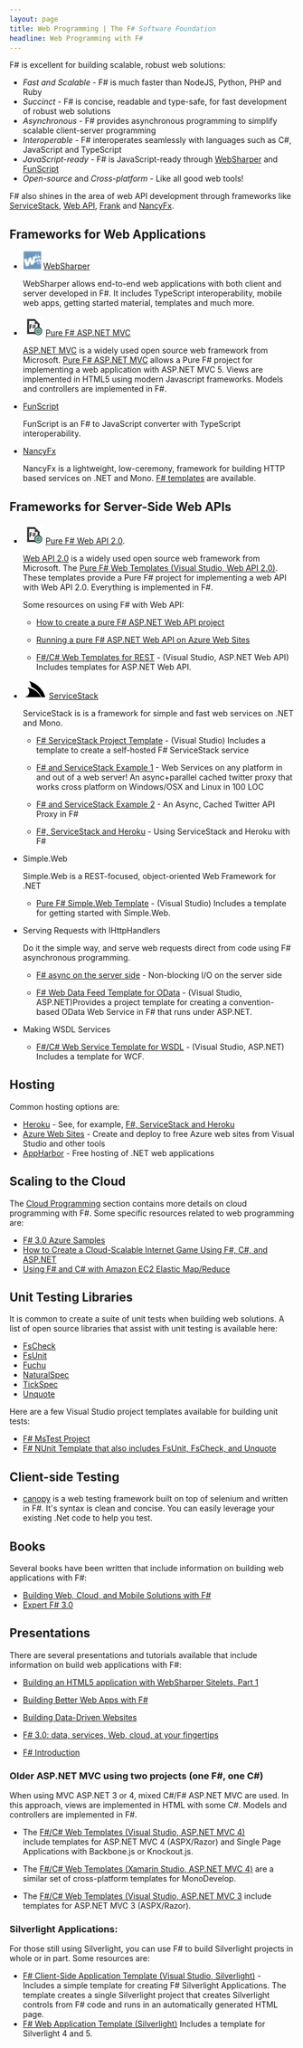 ```yaml
---
layout: page
title: Web Programming | The F# Software Foundation
headline: Web Programming with F#
---
```


F# is excellent for building scalable, robust web solutions:
 * *Fast and Scalable* - F# is much faster than NodeJS, Python, PHP and Ruby 
 * *Succinct* - F# is concise, readable and type-safe, for fast development of robust web solutions
 * *Asynchronous* - F# provides asynchronous programming to simplify scalable client-server programming
 * *Interoperable* - F# interoperates seamlessly with languages such as C#, JavaScript and TypeScript
 * *JavaScript-ready* - F# is JavaScript-ready through [WebSharper](http://websharper.com) and [FunScript](http://funscript.info/)
 * *Open-source* and *Cross-platform*  - Like all good web tools!

F# also shines in the area of web API development through frameworks like  [ServiceStack](http://www.servicestack.net/), [Web API](http://www.asp.net/web-api), [Frank](https://github.com/frank-fs/frank) and
[NancyFx](http://nancyfx.org/).


## Frameworks for Web Applications


* ![logo](/images/thumbs/WebSharper.png)&nbsp;[WebSharper](http://www.websharper.com/home) 

  WebSharper allows end-to-end web applications with both client and server developed in F#. 
  It includes TypeScript interoperability, mobile web apps, getting started material, templates and much more.

* ![logo](/images/thumbs/fsharp.web.png)&nbsp;[Pure F# ASP.NET MVC](http://bloggemdano.blogspot.com/2013/12/a-new-f-aspnet-mvc-5-and-web-api-2.html) 

  [ASP.NET MVC](http://www.asp.net/mvc) is a widely used open source web framework from Microsoft.  [Pure F# ASP.NET MVC](http://bloggemdano.blogspot.com/2013/12/a-new-f-aspnet-mvc-5-and-web-api-2.html) 
  allows a Pure F# project for implementing a web application with ASP.NET MVC 5.
  Views are implemented in HTML5 using modern Javascript frameworks. 
  Models and controllers are implemented in F#.

* [FunScript](http://funscript.info/) 

  FunScript is an F# to JavaScript converter with TypeScript interoperability.

* [NancyFx](https://github.com/NancyFx/Nancy) 

  NancyFx is a lightweight, low-ceremony, framework for building HTTP based services on .NET and Mono.
  [F# templates](http://bloggemdano.blogspot.com/2013/12/a-few-other-template-additions-and.html) are available.


 
## Frameworks for Server-Side Web APIs

 * ![logo](/images/thumbs/fsharp.web.png)&nbsp;[Pure F# Web API 2.0](http://bloggemdano.blogspot.com/2013/12/a-new-f-aspnet-mvc-5-and-web-api-2.html).

   [Web API 2.0](http://www.asp.net/web-api) is a widely used open source web framework from Microsoft.
   The [Pure F# Web Templates (Visual Studio, Web API 2.0)](http://bloggemdano.blogspot.com/2013/12/a-new-f-aspnet-mvc-5-and-web-api-2.html).
   These templates provide a Pure F# project for implementing a web API with Web API 2.0.
   Everything is implemented in F#.

   Some resources on using F# with Web API:

   * [How to create a pure F# ASP.NET Web API project](http://blog.ploeh.dk/2013/08/23/how-to-create-a-pure-f-aspnet-web-api-project/)

   * [Running a pure F# ASP.NET Web API on Azure Web Sites](http://blog.ploeh.dk/2013/08/26/running-a-pure-f-web-api-on-azure-web-sites/)

   * [F#/C# Web Templates for REST](http://visualstudiogallery.msdn.microsoft.com/3d2bf938-fc9e-403c-90b3-8de27dc23095) - (Visual Studio, ASP.NET Web API) Includes templates for ASP.NET Web API. 

 * ![logo](/images/thumbs/servicestack.png)&nbsp;[ServiceStack](https://servicestack.net/)

   ServiceStack is is a framework for simple and fast web services on .NET and Mono.

   * [F# ServiceStack Project Template](http://visualstudiogallery.msdn.microsoft.com/278caff1-917a-4ac1-a552-e5a2ce0f6e1f) - (Visual Studio) Includes a template to create a self-hosted F# ServiceStack service 
   
   * [F# and ServiceStack Example 1](http://www.servicestack.net/mythz_blog/?p=785) - Web Services on any platform in and out of a web server! An async+parallel cached twitter proxy that works cross platform on Windows/OSX and Linux in 100 LOC
  
   * [F# and ServiceStack Example 2](http://www.servicestack.net/mythz_blog/?p=811) - An Async, Cached Twitter API Proxy in F#

   * [F#, ServiceStack and Heroku](https://github.com/kunjee17/ServiceStackHeroku) - Using ServiceStack and Heroku with F#

 * Simple.Web
 
   Simple.Web is a REST-focused, object-oriented Web Framework for .NET

   * [Pure F# Simple.Web Template](http://visualstudiogallery.msdn.microsoft.com/bbec75fa-0f31-47e9-a8ce-c301edb2fa4b) - (Visual Studio) Includes a template for getting started with Simple.Web.

 * Serving Requests with IHttpHandlers 

   Do it the simple way, and serve web requests direct from code using F# asynchronous programming.

   * [F# async on the server side](http://lorgonblog.wordpress.com/2010/03/28/f-async-on-the-server-side/) - Non-blocking I/O on the server side

   * [F# Web Data Feed Template for OData](http://visualstudiogallery.msdn.microsoft.com/62042780-c1bb-456a-a552-c7d88d5d7aef) -
     (Visual Studio, ASP.NET)Provides a project template for creating a convention-based OData Web Service in F# that runs under ASP.NET.   

 * Making WSDL Services

   * [F#/C# Web Service Template for WSDL](http://visualstudiogallery.msdn.microsoft.com/279345a4-f189-4d1f-98fe-6b1af322d164) - (Visual Studio, ASP.NET) Includes a template for WCF.



## Hosting

Common hosting options are:
 * [Heroku](http://heroku.com/) - See, for example, [F#, ServiceStack and Heroku](https://github.com/kunjee17/ServiceStackHeroku)
 * [Azure Web Sites](http://www.windowsazure.com/) - Create and deploy to free Azure web sites from Visual Studio and other tools
 * [AppHarbor](http://appharbor.com/) - Free hosting of .NET web applications

## Scaling to the Cloud

The [Cloud Programming](/cloud) section contains more details on cloud programming with F#.
Some specific resources related to web programming are:

 * [F# 3.0 Azure Samples](http://fsharp3sample.codeplex.com/wikipage?Title=AzureSamples)
 * [How to Create a Cloud-Scalable Internet Game Using F#, C#, and ASP.NET](http://blogs.msdn.com/b/fsharpteam/archive/2013/02/05/learn-how-to-create-an-internet-game-using-f-c-and-asp-net.aspx)
 * [Using F# and C# with Amazon EC2 Elastic Map/Reduce](http://atbrox.com/2011/02/07/an-example-of-using-f-and-c-netmono-with-amazons-elastic-mapreduce-hadoop/)

## Unit Testing Libraries

It is common to create a suite of unit tests when building web solutions. A list of open source 
libraries that assist with unit testing is available here:

 * [FsCheck](http://fscheck.codeplex.com/)
 * [FsUnit](https://github.com/fsharp/FsUnit)
 * [Fuchu](https://github.com/mausch/Fuchu)
 * [NaturalSpec](https://github.com/forki/NaturalSpec)
 * [TickSpec](http://trelford.com/blog/post/TickSpec.aspx)
 * [Unquote](http://code.google.com/p/unquote/)

Here are a few Visual Studio project templates available for building unit tests:

 * [F# MsTest Project](http://visualstudiogallery.msdn.microsoft.com/51ebe64a-899b-4959-8c24-b0148ed6b264)
 * [F# NUnit Template that also includes FsUnit, FsCheck, and Unquote](http://visualstudiogallery.msdn.microsoft.com/a52388eb-e1d3-4900-a25a-d18c8d23a1f3) 

## Client-side Testing

 * [canopy](http://lefthandedgoat.github.io/canopy/) is a web testing framework built on top of selenium and written in F#. It's syntax is clean and concise. You can easily leverage your existing .Net code to help you test.
 
## Books

Several books have been written that include information on building web applications with F#:

 * [Building Web, Cloud, and Mobile Solutions with F#](http://www.amazon.com/Building-Web-Cloud-Mobile-Solutions/dp/1449333761) 
 * [Expert F# 3.0](http://www.amazon.com/Expert-F-3-0-Apress/dp/1430246502/ref=sr_1_2?s=books&ie=UTF8&qid=1353176560&sr=1-2&keywords=F%23)


## Presentations

There are  several presentations and tutorials available that include information on 
build web applications with F#:

 * [Building an HTML5 application with WebSharper Sitelets, Part 1](http://www.developerfusion.com/article/124078/building-an-html5-application-with-websharper-sitelets-part-1/)

 * [Building Better Web Apps with F#](http://bloggemdano.blogspot.com/2012/11/recording-for-building-better-web-apps.html)

 * [Building Data-Driven Websites](http://msdn.microsoft.com/en-us/library/hh273072.aspx)

 * [F# 3.0: data, services, Web, cloud, at your fingertips](http://channel9.msdn.com/Events/Build/BUILD2011/SAC-904T)

 * [F# Introduction](http://skillsmatter.com/podcast/scala/phil-trelford-f-introduction)

### Older ASP.NET MVC using two projects (one F#, one C#)

When using MVC ASP.NET 3 or 4, mixed C#/F# ASP.NET MVC are used. In this approach, views are 
implemented in HTML with some C#. Models and controllers are implemented in F#.

   * The [F#/C# Web Templates (Visual Studio, ASP.NET MVC 4)](http://visualstudiogallery.msdn.microsoft.com/3d2bf938-fc9e-403c-90b3-8de27dc23095)  
   include templates for ASP.NET MVC 4 (ASPX/Razor) and Single Page Applications with Backbone.js or Knockout.js.

   * The [F#/C# Web Templates (Xamarin Studio, ASP.NET MVC 4)](http://bloggemdano.blogspot.de/2012/12/using-new-aspnet-mvc-4-template-in.html) 
   are a similar set of cross-platform templates for MonoDevelop. 

   * The [F#/C# Web Templates (Visual Studio, ASP.NET MVC 3](http://visualstudiogallery.msdn.microsoft.com/f57aa816-e96b-4133-ab5d-9b9b99914ead) 
   include templates for ASP.NET MVC 3 (ASPX/Razor). 

### Silverlight Applications: 

For those still using Silverlight, you can use F# to build Silverlight projects 
in whole or in part. Some resources are:

 * [F# Client-Side Application Template (Visual Studio, Silverlight)](http://visualstudiogallery.msdn.microsoft.com/621d86fb-944f-48db-a69c-e73c5521de9d) -
   Includes a simple template for creating F# Silverlight Applications. The template creates a single 
   Silverlight project that creates Silverlight controls from F# code and runs in an automatically generated HTML page.
 * [F# Web Application Template (Silverlight)](http://visualstudiogallery.msdn.microsoft.com/f0e9a557-3fd6-41d9-8518-c1735b382c73)
   Includes a template for Silverlight 4 and 5.
           
           

